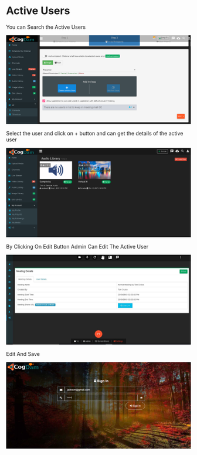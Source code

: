 # Active Users

You can Search the Active Users 

![](../../.gitbook/assets/image%20%28115%29.png)

Select the user and click on + button and can get the details of the active user

![](../../.gitbook/assets/image%20%28183%29.png)

By Clicking On Edit Button Admin Can Edit The Active User

![](../../.gitbook/assets/image%20%2856%29.png)

Edit And Save

![](../../.gitbook/assets/image%20%28128%29.png)



